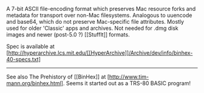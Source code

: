 A 7-bit ASCII file-encoding format which preserves Mac resource forks and metadata for transport over non-Mac filesystems. Analogous to uuencode and base64, which do not preserve Mac-specific file attributes. Mostly used for older 'Classic' apps and archives. Not needed for .dmg disk images and newer (post-5.0 ?) [[StuffIt]] formats.

Spec is available at [http://hyperarchive.lcs.mit.edu/[[HyperArchive]]/Archive/dev/info/binhex-40-specs.txt]

----

See also The Prehistory of [[BinHex]] at [http://www.tim-mann.org/binhex.html]. Seems it started out as a TRS-80 BASIC program!